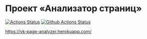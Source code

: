 # Проект «Анализатор страниц»

[![Actions Status](https://github.com/bysynth/php-project-lvl3/workflows/hexlet-check/badge.svg)](https://github.com/bysynth/php-project-lvl3/actions)
[![Github Actions Status](https://github.com/bysynth/php-project-lvl3/workflows/CI/badge.svg)](https://github.com/bysynth/php-project-lvl3/actions)

https://vk-page-analyzer.herokuapp.com/
